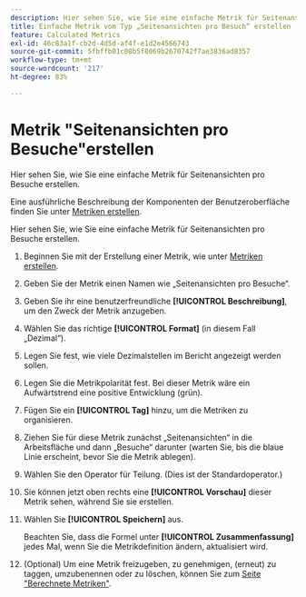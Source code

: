 ```yaml
---
description: Hier sehen Sie, wie Sie eine einfache Metrik für Seitenansichten pro Besuche erstellen.
title: Einfache Metrik vom Typ „Seitenansichten pro Besuch“ erstellen
feature: Calculated Metrics
exl-id: 46c83a1f-cb2d-4d5d-af4f-e1d2e4566743
source-git-commit: 5fbffb01c08b5f8069b2670742f7ae3836ad8357
workflow-type: tm+mt
source-wordcount: '217'
ht-degree: 83%

---
```


# Metrik &quot;Seitenansichten pro Besuche&quot;erstellen

Hier sehen Sie, wie Sie eine einfache Metrik für Seitenansichten pro Besuche erstellen.

Eine ausführliche Beschreibung der Komponenten der Benutzeroberfläche finden Sie unter [Metriken erstellen](/help/components/calc-metrics/cm-workflow/cm-build-metrics.md).

Hier sehen Sie, wie Sie eine einfache Metrik für Seitenansichten pro Besuche erstellen.

1. Beginnen Sie mit der Erstellung einer Metrik, wie unter [Metriken erstellen](/help/components/calc-metrics/cm-workflow/cm-build-metrics.md).
1. Geben Sie der Metrik einen Namen wie „Seitenansichten pro Besuche“.
1. Geben Sie ihr eine benutzerfreundliche **[!UICONTROL Beschreibung]**, um den Zweck der Metrik anzugeben.
1. Wählen Sie das richtige **[!UICONTROL Format]** (in diesem Fall „Dezimal“).
1. Legen Sie fest, wie viele Dezimalstellen im Bericht angezeigt werden sollen.
1. Legen Sie die Metrikpolarität fest. Bei dieser Metrik wäre ein Aufwärtstrend eine positive Entwicklung (grün).
1. Fügen Sie ein **[!UICONTROL Tag]** hinzu, um die Metriken zu organisieren.
1. Ziehen Sie für diese Metrik zunächst „Seitenansichten“ in die Arbeitsfläche und dann „Besuche“ darunter (warten Sie, bis die blaue Linie erscheint, bevor Sie die Metrik ablegen).
1. Wählen Sie den Operator für Teilung. (Dies ist der Standardoperator.)
1. Sie können jetzt oben rechts eine **[!UICONTROL Vorschau]** dieser Metrik sehen, während Sie sie erstellen.
1. Wählen Sie **[!UICONTROL Speichern]** aus.

   Beachten Sie, dass die Formel unter **[!UICONTROL Zusammenfassung]** jedes Mal, wenn Sie die Metrikdefinition ändern, aktualisiert wird.

1. (Optional) Um eine Metrik freizugeben, zu genehmigen, (erneut) zu taggen, umzubenennen oder zu löschen, können Sie zum [Seite &quot;Berechnete Metriken&quot;](/help/components/calc-metrics/cm-workflow/cm-manager.md).
